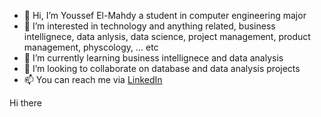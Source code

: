 - 👋 Hi, I’m Youssef El-Mahdy a student in computer engineering major 
- 👀 I’m interested in technology and anything related, business intellignece, data anlysis, data science, project management, product management, physcology, ... etc 
- 🌱 I’m currently learning business intellignece and data analysis 
- 💞️ I’m looking to collaborate on database and data analysis projects 
- 📫 You can reach me via [LinkedIn](https://www.linkedin.com/in/youssef-elmahdy/)

Hi there 

<!---
yossef-elmahdy/yossef-elmahdy is a ✨ special ✨ repository because its `README.md` (this file) appears on your GitHub profile.
You can click the Preview link to take a look at your changes.
--->
